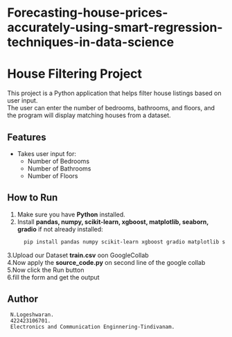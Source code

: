 # Forecasting-house-prices-accurately-using-smart-regression-techniques-in-data-science
# House Filtering Project

This project is a Python application that helps filter house listings based on user input.  
The user can enter the number of bedrooms, bathrooms, and floors, and the program will display matching houses from a dataset.

## Features
- Takes user input for:
  - Number of Bedrooms
  - Number of Bathrooms
  - Number of Floors

## How to Run
1. Make sure you have **Python** installed.
2. Install **pandas, numpy, scikit-learn, xgboost, matplotlib, seaborn, gradio** if not already installed:
   ```bash
     pip install pandas numpy scikit-learn xgboost gradio matplotlib seaborn

 3.Upload our Dataset **train.csv** oon GoogleCollab  
 4.Now apply the **source_code.py** on second line of the google collab  
 5.Now click the Run button  
 6.fill the form and get the output  



## Author  
     N.Logeshwaran. 
     422423106701.
     Electronics and Communication Enginnering-Tindivanam.
